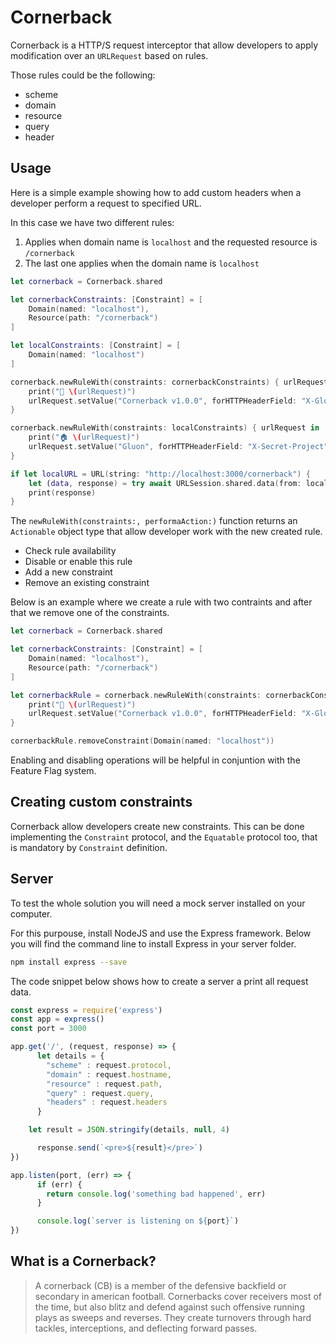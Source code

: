 # Cornerback

Cornerback is a HTTP/S request interceptor that allow developers to apply modification over an `URLRequest` based on rules.

Those rules could be the following:

* scheme
* domain
* resource
* query
* header

## Usage

Here is a simple example showing how to add custom headers when a developer perform a request to specified URL.

In this case we have two different rules:

1. Applies when domain name is `localhost` and the requested resource is `/cornerback`
2. The last one applies when the domain name is `localhost`


```swift
let cornerback = Cornerback.shared

let cornerbackConstraints: [Constraint] = [
    Domain(named: "localhost"),
    Resource(path: "/cornerback")
]

let localConstraints: [Constraint] = [
    Domain(named: "localhost")
]

cornerback.newRuleWith(constraints: cornerbackConstraints) { urlRequest in
    print("🏈 \(urlRequest)")
    urlRequest.setValue("Cornerback v1.0.0", forHTTPHeaderField: "X-Globant")
}

cornerback.newRuleWith(constraints: localConstraints) { urlRequest in
    print("🏠 \(urlRequest)")
    urlRequest.setValue("Gluon", forHTTPHeaderField: "X-Secret-Project")
}

if let localURL = URL(string: "http://localhost:3000/cornerback") {
    let (data, response) = try await URLSession.shared.data(from: localURL)
    print(response)
}
```

The `newRuleWith(constraints:, performaAction:)` function returns an `Actionable` object type that allow developer work with the new created rule. 

* Check rule availability
* Disable or enable this rule
* Add a new constraint
* Remove an existing constraint

Below is an example where we create a rule with two contraints and after that we remove one of the constraints.

```swift
let cornerback = Cornerback.shared

let cornerbackConstraints: [Constraint] = [
    Domain(named: "localhost"),
    Resource(path: "/cornerback")
]

let cornerbackRule = cornerback.newRuleWith(constraints: cornerbackConstraints) { urlRequest in
    print("🏈 \(urlRequest)")
    urlRequest.setValue("Cornerback v1.0.0", forHTTPHeaderField: "X-Globant")
}

cornerbackRule.removeConstraint(Domain(named: "localhost"))
```

Enabling and disabling operations will be helpful in conjuntion with the Feature Flag system.

## Creating custom constraints

Cornerback allow developers create new constraints. This can be done implementing the `Constraint` protocol, and the `Equatable` protocol too, that is mandatory by `Constraint` definition.



## Server

To test the whole solution you will need a mock server installed on your computer. 

For this purpouse, install NodeJS and use the Express framework. Below you will find the command line to install Express in your server folder.


```zsh
npm install express --save
```

The code snippet below shows how to create a server a print all request data.

```javascript
const express = require('express')
const app = express()
const port = 3000

app.get('/', (request, response) => {
      let details = {
        "scheme" : request.protocol,
        "domain" : request.hostname,
        "resource" : request.path,
        "query" : request.query,
        "headers" : request.headers
      }

    let result = JSON.stringify(details, null, 4)

      response.send(`<pre>${result}</pre>`)
})

app.listen(port, (err) => {
      if (err) {
        return console.log('something bad happened', err)
      }

      console.log(`server is listening on ${port}`)
})
```

## What is a Cornerback?

> A cornerback (CB) is a member of the defensive backfield or secondary in american football. Cornerbacks cover receivers most of the time, but also blitz and defend against such offensive running plays as sweeps and reverses. They create turnovers through hard tackles, interceptions, and deflecting forward passes.


